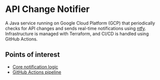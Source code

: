 # API Change Notifier
A Java service running on Google Cloud Platform (GCP) that periodically checks for API changes and sends real-time notifications using [ntfy](https://ntfy.sh/). Infrastructure is managed with Terraform, and CI/CD is handled using GitHub Actions.

## Points of interest
- [Core notification logic](src/main/java/com/lvnlx/api/change/notifier/service/ApiChangeNotifier.java)
- [GitHub Actions pipeline](.github/workflows/deploy.yml)